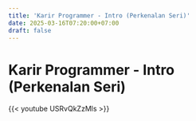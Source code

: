 ```yaml
---
title: 'Karir Programmer - Intro (Perkenalan Seri)'
date: 2025-03-16T07:20:00+07:00
draft: false
---
```


# Karir Programmer - Intro (Perkenalan Seri)

{{< youtube USRvQkZzMls >}}
